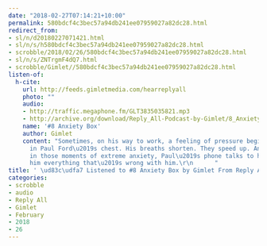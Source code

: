 ```yaml
---
date: "2018-02-27T07:14:21+10:00"
permalink: 580bdcf4c3bec57a94db241ee07959027a82dc28.html
redirect_from:
- sl/n/d20180227071421.html
- sl/n/s/h580bdcf4c3bec57a94db241ee07959027a82dc28.html
- scrobble/2018/02/26/580bdcf4c3bec57a94db241ee07959027a82dc28.html
- sl/n/s/ZNTrgmF4dQ7.html
- scrobble/Gimlet//580bdcf4c3bec57a94db241ee07959027a82dc28.html
listen-of:
  h-cite:
    url: http://feeds.gimletmedia.com/hearreplyall
    photo: ""
    audio:
    - http://traffic.megaphone.fm/GLT3835035821.mp3
    - http://archive.org/download/Reply_All-Podcast-by-Gimlet/8_Anxiety_Box.mp3
    name: '#8 Anxiety Box'
    author: Gimlet
    content: "Sometimes, on his way to work, a feeling of pressure begins thumping
      in Paul Ford\u2019s chest. His breaths shorten. They speed up. And sometimes,
      in those moments of extreme anxiety, Paul\u2019s phone talks to him. It tells
      him everything that\u2019s wrong with him.\r\n      "
title: ' \ud83c\udfa7 Listened to #8 Anxiety Box by Gimlet From Reply All'
categories:
- scrobble
- audio
- Reply All
- Gimlet
- February
- 2018
- 26
---
```

